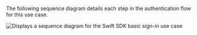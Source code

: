 The following sequence diagram details each step in the authentication flow for this use case.

<div class="full">

![Displays a sequence diagram for the Swift SDK basic sign-in use case](/img/oie-embedded-sdk/oie-embedded-sdk-use-case-swift-basic-sign-in-pwd.png)

</div>
